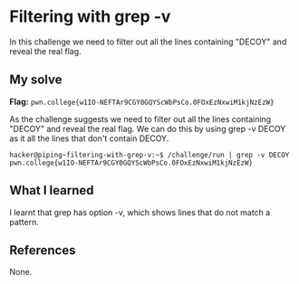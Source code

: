 # Filtering with grep -v 

In this challenge we need to filter out all the lines containing "DECOY" and reveal the real flag.

## My solve
**Flag:** `pwn.college{w1IO-NEFTAr9CGY0GQYScWbPsCo.0FOxEzNxwiM1kjNzEzW}`

As the challenge suggests we need to filter out all the lines containing "DECOY" and reveal the real flag. We can do this 
by using grep -v DECOY as it all the lines that don't contain DECOY.

```
hacker@piping~filtering-with-grep-v:~$ /challenge/run | grep -v DECOY
pwn.college{w1IO-NEFTAr9CGY0GQYScWbPsCo.0FOxEzNxwiM1kjNzEzW}
```

## What I learned

I learnt that grep has option -v, which shows lines that do not match a pattern.

## References 
None.
